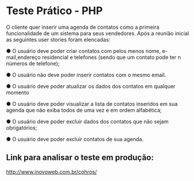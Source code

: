 # Teste Prático - PHP

O cliente quer inserir uma agenda de contatos como a primeira funcionalidade de um sistema para seus vendedores. Após a reunião inicial as seguintes user stories foram elencadas:

● O usuário deve poder criar contatos com pelos menos nome, e-mail,endereço residencial e telefones (sendo que um contato pode ter n números de telefone);

● O usuário não deve poder inserir contatos com o mesmo email.

● O usuário deve poder atualizar os dados dos contatos em qualquer momento

● O usuário deve poder visualizar a lista de contatos inseridos em sua agenda que não exiba todos de uma vez e em ordem alfabética;

● O usuário deve poder excluir dados dos contatos que não sejam obrigatórios;

● O usuário deve poder excluir contatos de sua agenda.

## Link para analisar o teste em produção:
http://www.inovoweb.com.br/cohros/
